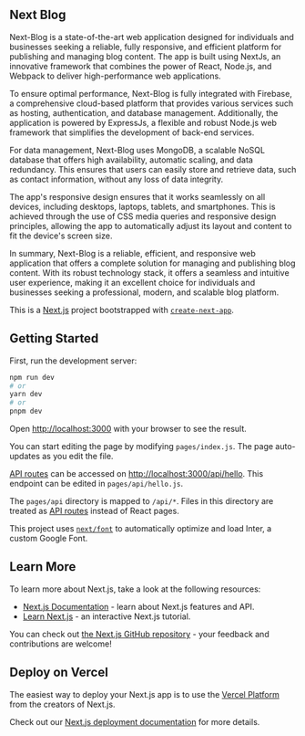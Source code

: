 ## Next Blog

Next-Blog is a state-of-the-art web application designed for individuals and businesses seeking a reliable, fully responsive, and efficient platform for publishing and managing blog content. The app is built using NextJs, an innovative framework that combines the power of React, Node.js, and Webpack to deliver high-performance web applications.

To ensure optimal performance, Next-Blog is fully integrated with Firebase, a comprehensive cloud-based platform that provides various services such as hosting, authentication, and database management. Additionally, the application is powered by ExpressJs, a flexible and robust Node.js web framework that simplifies the development of back-end services.

For data management, Next-Blog uses MongoDB, a scalable NoSQL database that offers high availability, automatic scaling, and data redundancy. This ensures that users can easily store and retrieve data, such as contact information, without any loss of data integrity.

The app's responsive design ensures that it works seamlessly on all devices, including desktops, laptops, tablets, and smartphones. This is achieved through the use of CSS media queries and responsive design principles, allowing the app to automatically adjust its layout and content to fit the device's screen size.

In summary, Next-Blog is a reliable, efficient, and responsive web application that offers a complete solution for managing and publishing blog content. With its robust technology stack, it offers a seamless and intuitive user experience, making it an excellent choice for individuals and businesses seeking a professional, modern, and scalable blog platform.


This is a [Next.js](https://nextjs.org/) project bootstrapped with [`create-next-app`](https://github.com/vercel/next.js/tree/canary/packages/create-next-app).

## Getting Started

First, run the development server:

```bash
npm run dev
# or
yarn dev
# or
pnpm dev
```

Open [http://localhost:3000](http://localhost:3000) with your browser to see the result.

You can start editing the page by modifying `pages/index.js`. The page auto-updates as you edit the file.

[API routes](https://nextjs.org/docs/api-routes/introduction) can be accessed on [http://localhost:3000/api/hello](http://localhost:3000/api/hello). This endpoint can be edited in `pages/api/hello.js`.

The `pages/api` directory is mapped to `/api/*`. Files in this directory are treated as [API routes](https://nextjs.org/docs/api-routes/introduction) instead of React pages.

This project uses [`next/font`](https://nextjs.org/docs/basic-features/font-optimization) to automatically optimize and load Inter, a custom Google Font.

## Learn More

To learn more about Next.js, take a look at the following resources:

- [Next.js Documentation](https://nextjs.org/docs) - learn about Next.js features and API.
- [Learn Next.js](https://nextjs.org/learn) - an interactive Next.js tutorial.

You can check out [the Next.js GitHub repository](https://github.com/vercel/next.js/) - your feedback and contributions are welcome!

## Deploy on Vercel

The easiest way to deploy your Next.js app is to use the [Vercel Platform](https://vercel.com/new?utm_medium=default-template&filter=next.js&utm_source=create-next-app&utm_campaign=create-next-app-readme) from the creators of Next.js.

Check out our [Next.js deployment documentation](https://nextjs.org/docs/deployment) for more details.
